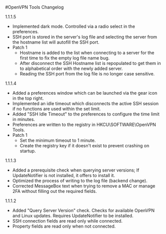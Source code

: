 #OpenVPN Tools Changelog

1.1.1.5
  - Implemented dark mode. Controlled via a radio select in the preferences.
  - SSH port is stored in the server's log file and selecting the server from the hostname list will autofill the SSH port.
  - Patch 1
    - Hostname is added to the list when connecting to a server for the first time to fix the empty log file name bug.
    - After disconnect the SSH Hostname list is repopulated to get them in to alphabetical order with the newly added server.
    - Reading the SSH port from the log file is no longer case sensitive.

1.1.1.4
  - Added a preferences window which can be launched via the gear icon in the top right.
  - Implemented an idle timeout which disconnects the active SSH session if no functions are used within the set limit.
  - Added "SSH Idle Timeout" to the preferences to configure the time limit in minutes.
  - Preferences are written to the registry in HKCU\SOFTWARE\OpenVPN Tools.
  - Patch 1
    - Set the minimum timeout to 1 minute.
    - Create the registry key if it doesn't exist to prevent crashing on startup.

1.1.1.3
  - Added a prerequisite check when querying server versions; If UpdateNotifier is not installed, it offers to install it.
  - Optimized the process of writing to the log file (backend change).
  - Corrected MessageBox text when trying to remove a MAC or manage 2FA without filling out the required fields.

1.1.1.2
  - Added "Query Server Version" check. Checks for available OpenVPN and Linux updates. Requires UpdateNotifier to be installed.
  - SSH connection fields are read only while connected.
  - Property fields are read only when not connected.
